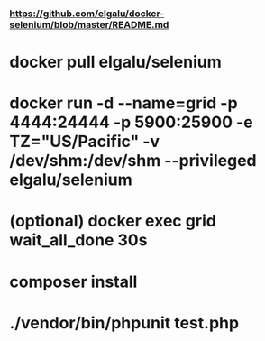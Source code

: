 ### https://github.com/elgalu/docker-selenium/blob/master/README.md ###
# docker pull elgalu/selenium
# docker run -d --name=grid -p 4444:24444 -p 5900:25900 -e TZ="US/Pacific" -v /dev/shm:/dev/shm --privileged elgalu/selenium
# (optional) docker exec grid wait_all_done 30s

# composer install
# ./vendor/bin/phpunit test.php
